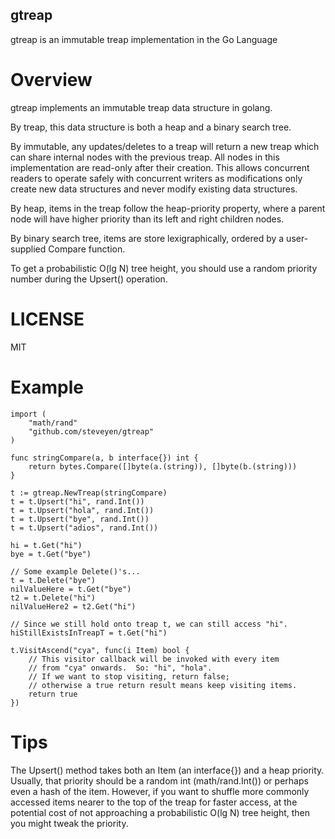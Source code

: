 gtreap
------

gtreap is an immutable treap implementation in the Go Language

Overview
========

gtreap implements an immutable treap data structure in golang.

By treap, this data structure is both a heap and a binary search tree.

By immutable, any updates/deletes to a treap will return a new treap
which can share internal nodes with the previous treap.  All nodes in
this implementation are read-only after their creation.  This allows
concurrent readers to operate safely with concurrent writers as
modifications only create new data structures and never modify
existing data structures.

By heap, items in the treap follow the heap-priority property, where a
parent node will have higher priority than its left and right children
nodes.

By binary search tree, items are store lexigraphically, ordered by a
user-supplied Compare function.

To get a probabilistic O(lg N) tree height, you should use a random
priority number during the Upsert() operation.

LICENSE
=======

MIT

Example
=======

    import (
        "math/rand"
        "github.com/steveyen/gtreap"
    )
    
    func stringCompare(a, b interface{}) int {
	    return bytes.Compare([]byte(a.(string)), []byte(b.(string)))
    }
    
    t := gtreap.NewTreap(stringCompare)
    t = t.Upsert("hi", rand.Int())
    t = t.Upsert("hola", rand.Int())
    t = t.Upsert("bye", rand.Int())
    t = t.Upsert("adios", rand.Int())
    
    hi = t.Get("hi")
    bye = t.Get("bye")
    
    // Some example Delete()'s...
    t = t.Delete("bye")
    nilValueHere = t.Get("bye")
    t2 = t.Delete("hi")
    nilValueHere2 = t2.Get("hi")
    
    // Since we still hold onto treap t, we can still access "hi".
    hiStillExistsInTreapT = t.Get("hi")
    
    t.VisitAscend("cya", func(i Item) bool {
        // This visitor callback will be invoked with every item
        // from "cya" onwards.  So: "hi", "hola".
        // If we want to stop visiting, return false;
        // otherwise a true return result means keep visiting items.
        return true
    })

Tips
====

The Upsert() method takes both an Item (an interface{}) and a heap
priority.  Usually, that priority should be a random int
(math/rand.Int()) or perhaps even a hash of the item.  However, if you
want to shuffle more commonly accessed items nearer to the top of the
treap for faster access, at the potential cost of not approaching a
probabilistic O(lg N) tree height, then you might tweak the priority.

